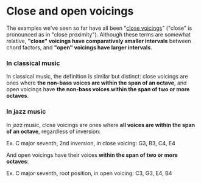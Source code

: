 # Close and open voicings

The examples we've seen so far have all been "[close voicings](https://en.wikipedia.org/wiki/Close_and_open_harmony)" \("close" is pronounced as in "close proximity"\). Although these terms are somewhat relative, **"close" voicings have comparatively smaller intervals** between chord factors, and **"open" voicings have larger intervals**.

### In classical music

In classical music, the definition is similar but distinct: close voicings are ones where **the non-bass voices are within the span of an octave**, and open voicings have **the non-bass voices within the span of two or more octaves**.

### In jazz music

In jazz music, close voicings are ones where **all voices are within the span of an octave**, regardless of inversion:

Ex. C major seventh, 2nd inversion, in close voicing: G3, B3, C4, E4

And open voicings have their voices **within the span of two or more octaves**:

Ex. C major seventh, root position, in open voicing: C3, G3, E4, B4

